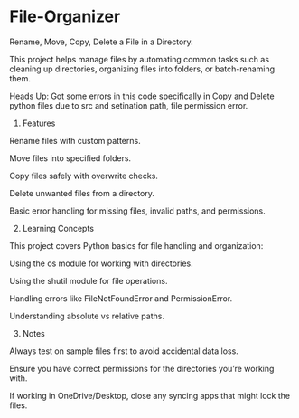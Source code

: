 # File-Organizer
Rename, Move, Copy, Delete a File in a Directory.

This project helps manage files by automating common tasks such as cleaning up directories, organizing files into folders, or batch-renaming them.

Heads Up: Got some errors in this code specifically in Copy and Delete python files due to src and setination path, file permission error. 

1. Features

Rename files with custom patterns.

Move files into specified folders.

Copy files safely with overwrite checks.

Delete unwanted files from a directory.

Basic error handling for missing files, invalid paths, and permissions.

2. Learning Concepts

This project covers Python basics for file handling and organization:

Using the os module for working with directories.

Using the shutil module for file operations.

Handling errors like FileNotFoundError and PermissionError.

Understanding absolute vs relative paths.

3. Notes

Always test on sample files first to avoid accidental data loss.

Ensure you have correct permissions for the directories you’re working with.

If working in OneDrive/Desktop, close any syncing apps that might lock the files.


